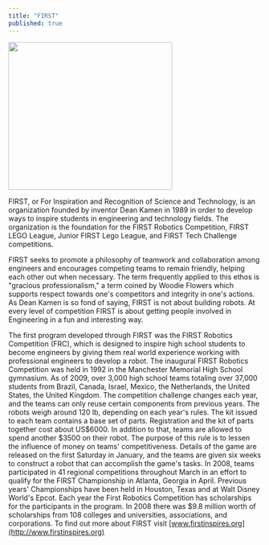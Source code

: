 ```yaml
---
title: "FIRST"
published: true
---
```

<img src="{{ site.url }}/files/FIRST Logo.jpg" style="width:326px;height:294px">

FIRST, or For Inspiration and Recognition of Science and Technology, is an organization founded by inventor Dean Kamen in 1989 in order to develop ways to inspire students in engineering and technology fields. The organization is the foundation for the FIRST Robotics Competition, FIRST LEGO League, Junior FIRST Lego League, and FIRST Tech Challenge competitions.

FIRST seeks to promote a philosophy of teamwork and collaboration among engineers and encourages competing teams to remain friendly, helping each other out when necessary. The term frequently applied to this ethos is "gracious professionalism," a term coined by Woodie Flowers which supports respect towards one's competitors and integrity in one's actions. As Dean Kamen is so fond of saying, FIRST is not about building robots. At every level of competition FIRST is about getting people involved in Engineering in a fun and interesting way.

The first program developed through FIRST was the FIRST Robotics Competition (FRC), which is designed to inspire high school students to become engineers by giving them real world experience working with professional engineers to develop a robot. The inaugural FIRST Robotics Competition was held in 1992 in the Manchester Memorial High School gymnasium. As of 2009, over 3,000 high school teams totaling over 37,000 students from Brazil, Canada, Israel, Mexico, the Netherlands, the United States, the United Kingdom. The competition challenge changes each year, and the teams can only reuse certain components from previous years. The robots weigh around 120 lb, depending on each year's rules. The kit issued to each team contains a base set of parts. Registration and the kit of parts together cost about US$6000. In addition to that, teams are allowed to spend another $3500 on their robot. The purpose of this rule is to lessen the influence of money on teams' competitiveness. Details of the game are released on the first Saturday in January, and the teams are given six weeks to construct a robot that can accomplish the game's tasks. In 2008, teams participated in 41 regional competitions throughout March in an effort to qualify for the FIRST Championship in Atlanta, Georgia in April. Previous years' Championships have been held in Houston, Texas and at Walt Disney World's Epcot. Each year the First Robotics Competition has scholarships for the participants in the program. In 2008 there was $9.8 million worth of scholarships from 108 colleges and universities, associations, and corporations. To find out more about FIRST visit [www.firstinspires.org](http://www.firstinspires.org)
